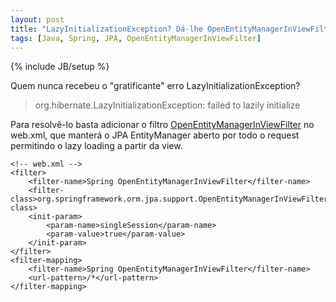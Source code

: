 ```yaml
---
layout: post
title: "LazyInitializationException? Dá-lhe OpenEntityManagerInViewFilter"
tags: [Java, Spring, JPA, OpenEntityManagerInViewFilter]
---
```

{% include JB/setup %}

Quem nunca recebeu o "gratificante" erro LazyInitializationException?

> org.hibernate.LazyInitializationException: failed to lazily initialize

Para resolvê-lo basta adicionar o filtro [OpenEntityManagerInViewFilter](http://static.springsource.org/spring/docs/2.5.x/api/org/springframework/orm/jpa/support/OpenEntityManagerInViewFilter.html) no web.xml, que manterá o JPA EntityManager aberto por todo o request permitindo o lazy loading a partir da view.

    <!-- web.xml -->
    <filter>
        <filter-name>Spring OpenEntityManagerInViewFilter</filter-name>
        <filter-class>org.springframework.orm.jpa.support.OpenEntityManagerInViewFilter</filter-class>
        <init-param>
            <param-name>singleSession</param-name>
            <param-value>true</param-value>
        </init-param>
    </filter>
    <filter-mapping>
        <filter-name>Spring OpenEntityManagerInViewFilter</filter-name>
        <url-pattern>/*</url-pattern>
    </filter-mapping>
